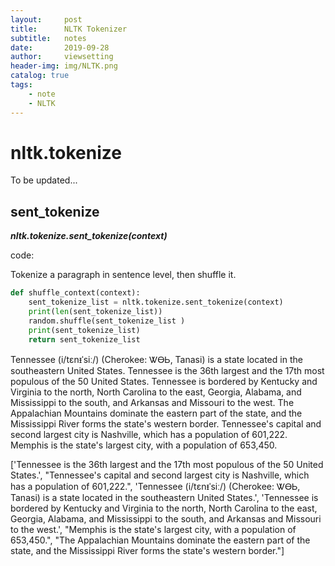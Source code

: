 ```yaml
---
layout:     post
title:      NLTK Tokenizer
subtitle:   notes
date:       2019-09-28
author:     viewsetting
header-img: img/NLTK.png
catalog: true
tags:
	- note
	- NLTK
---
```


# nltk.tokenize

To be updated...

## sent_tokenize

***nltk.tokenize.sent_tokenize(context)***

code:

Tokenize a paragraph in sentence level, then shuffle it.

```python
def shuffle_context(context):
    sent_tokenize_list = nltk.tokenize.sent_tokenize(context)
    print(len(sent_tokenize_list))
    random.shuffle(sent_tokenize_list )
    print(sent_tokenize_list)
    return sent_tokenize_list
```

Tennessee (i/tɛnᵻˈsiː/) (Cherokee: ᏔᎾᏏ, Tanasi) is a state located in the southeastern United States. Tennessee is the 36th largest and the 17th most populous of the 50 United States. Tennessee is bordered by Kentucky and Virginia to the north, North Carolina to the east, Georgia, Alabama, and Mississippi to the south, and Arkansas and Missouri to the west. The Appalachian Mountains dominate the eastern part of the state, and the Mississippi River forms the state's western border. Tennessee's capital and second largest city is Nashville, which has a population of 601,222. Memphis is the state's largest city, with a population of 653,450.

['Tennessee is the 36th largest and the 17th most populous of the 50 United States.', "Tennessee's capital and second largest city is Nashville, which has a population 
of 601,222.", 'Tennessee (i/tɛnᵻˈsiː/) (Cherokee: ᏔᎾᏏ, Tanasi) is a state located in the southeastern United States.', 'Tennessee is bordered by Kentucky and Virginia to the north, North Carolina to the east, Georgia, Alabama, and Mississippi to the south, and Arkansas and Missouri to the west.', "Memphis is the state's largest city, 
with a population of 653,450.", "The Appalachian Mountains dominate the eastern part of the state, and the Mississippi River forms the state's western border."]   
